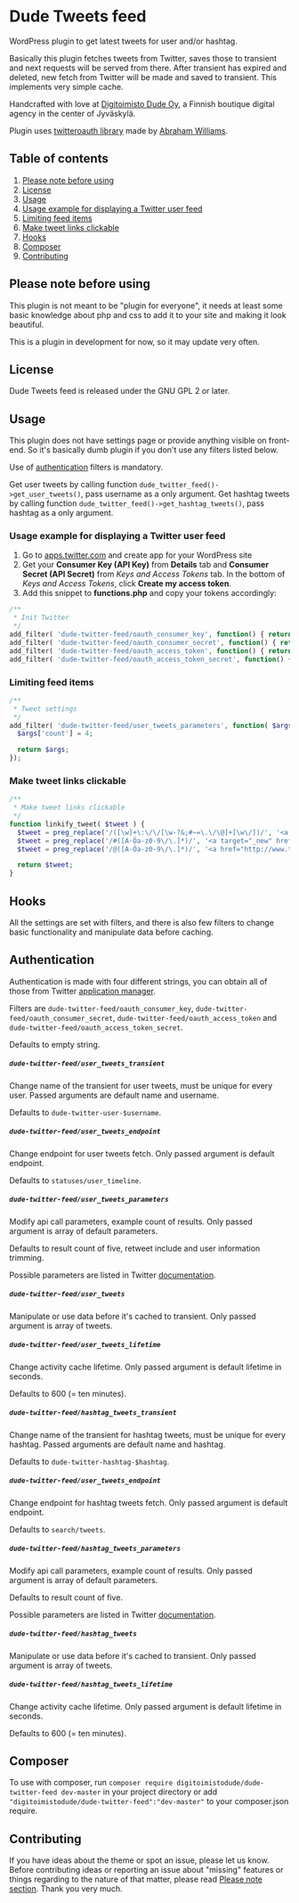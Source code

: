 # Dude Tweets feed
WordPress plugin to get latest tweets for user and/or hashtag.

Basically this plugin fetches tweets from Twitter, saves those to transient and next requests will be served from there. After transient has expired and deleted, new fetch from Twitter will be made and saved to transient. This implements very simple cache.

Handcrafted with love at [Digitoimisto Dude Oy](http://dude.fi), a Finnish boutique digital agency in the center of Jyväskylä.

Plugin uses [twitteroauth library](https://github.com/abraham/twitteroauth) made by [Abraham Williams](https://abrah.am/).

## Table of contents
1. [Please note before using](#please-note-before-using)
2. [License](#license)
3. [Usage](#usage)
  1. [Usage example for displaying a Twitter user feed](#usage-example-for-displaying-a-twitter-user-feed)
  2. [Limiting feed items](#limiting-feed-items)
  3. [Make tweet links clickable](#make-tweet-links-clickable)
4. [Hooks](#hooks)
5. [Composer](#composer)
6. [Contributing](#contributing)

## Please note before using
This plugin is not meant to be "plugin for everyone", it needs at least some basic knowledge about php and css to add it to your site and making it look beautiful.

This is a plugin in development for now, so it may update very often.

## License
Dude Tweets feed is released under the GNU GPL 2 or later.

## Usage
This plugin does not have settings page or provide anything visible on front-end. So it's basically dumb plugin if you don't use any filters listed below.

Use of [authentication](#authentication) filters is mandatory.

Get user tweets by calling function `dude_twitter_feed()->get_user_tweets()`, pass username as a only argument.
Get hashtag tweets by calling function `dude_twitter_feed()->get_hashtag_tweets()`, pass hashtag as a only argument.

### Usage example for displaying a Twitter user feed

1. Go to [apps.twitter.com](hhttps://apps.twitter.com/) and create app for your WordPress site
2. Get your **Consumer Key (API Key)** from **Details** tab and **Consumer Secret (API Secret)** from *Keys and Access Tokens* tab. In the bottom of *Keys and Access Tokens*, click **Create my access token**.
3. Add this snippet to **functions.php** and copy your tokens accordingly:

```php
/**
 * Init Twitter
 */
add_filter( 'dude-twitter-feed/oauth_consumer_key', function() { return 'token_here'; } );
add_filter( 'dude-twitter-feed/oauth_consumer_secret', function() { return 'token_here'; } );
add_filter( 'dude-twitter-feed/oauth_access_token', function() { return 'token_here'; } );
add_filter( 'dude-twitter-feed/oauth_access_token_secret', function() { return 'token_here'; } );
```

### Limiting feed items

```php
/**
 * Tweet settings
 */
add_filter( 'dude-twitter-feed/user_tweets_parameters', function( $args ) {
  $args['count'] = 4;

  return $args;
});
```

### Make tweet links clickable

```php
/**
 * Make tweet links clickable
 */
function linkify_tweet( $tweet ) {
  $tweet = preg_replace('/([\w]+\:\/\/[\w-?&;#~=\.\/\@]+[\w\/])/', '<a target="_blank" href="$1">$1</a>', $tweet);
  $tweet = preg_replace('/#([A-Öa-z0-9\/\.]*)/', '<a target="_new" href="http://twitter.com/search?q=$1">#$1</a>', $tweet);
  $tweet = preg_replace('/@([A-Öa-z0-9\/\.]*)/', '<a href="http://www.twitter.com/$1">@$1</a>', $tweet);

  return $tweet;
}
```

## Hooks
All the settings are set with filters, and there is also few filters to change basic functionality and manipulate data before caching.

## Authentication
Authentication is made with four different strings, you can obtain all of those from Twitter [application manager](https://apps.twitter.com/).

Filters are `dude-twitter-feed/oauth_consumer_key`, `dude-twitter-feed/oauth_consumer_secret`, `dude-twitter-feed/oauth_access_token` and `dude-twitter-feed/oauth_access_token_secret`.

Defaults to empty string.

##### `dude-twitter-feed/user_tweets_transient`
Change name of the transient for user tweets, must be unique for every user. Passed arguments are default name and username.

Defaults to `dude-twitter-user-$username`.

##### `dude-twitter-feed/user_tweets_endpoint`
Change endpoint for user tweets fetch. Only passed argument is default endpoint.

Defaults to `statuses/user_timeline`.

##### `dude-twitter-feed/user_tweets_parameters`
Modify api call parameters, example count of results. Only passed argument is array of default parameters.

Defaults to result count of five, retweet include and user information trimming.

Possible parameters are listed in Twitter [documentation](https://dev.twitter.com/rest/reference/get/statuses/user_timeline).

##### `dude-twitter-feed/user_tweets`
Manipulate or use data before it's cached to transient. Only passed argument is array of tweets.

##### `dude-twitter-feed/user_tweets_lifetime`
Change activity cache lifetime. Only passed argument is default lifetime in seconds.

Defaults to 600 (= ten minutes).

##### `dude-twitter-feed/hashtag_tweets_transient`
Change name of the transient for hashtag tweets, must be unique for every hashtag. Passed arguments are default name and hashtag.

Defaults to `dude-twitter-hashtag-$hashtag`.

##### `dude-twitter-feed/user_tweets_endpoint`
Change endpoint for hashtag tweets fetch. Only passed argument is default endpoint.

Defaults to `search/tweets`.

##### `dude-twitter-feed/hashtag_tweets_parameters`
Modify api call parameters, example count of results. Only passed argument is array of default parameters.

Defaults to result count of five.

Possible parameters are listed in Twitter [documentation](https://dev.twitter.com/rest/reference/get/search/tweets).

##### `dude-twitter-feed/hashtag_tweets`
Manipulate or use data before it's cached to transient. Only passed argument is array of tweets.

##### `dude-twitter-feed/hashtag_tweets_lifetime`
Change activity cache lifetime. Only passed argument is default lifetime in seconds.

Defaults to 600 (= ten minutes).

## Composer

To use with composer, run `composer require digitoimistodude/dude-twitter-feed dev-master` in your project directory or add `"digitoimistodude/dude-twitter-feed":"dev-master"` to your composer.json require.

## Contributing
If you have ideas about the theme or spot an issue, please let us know. Before contributing ideas or reporting an issue about "missing" features or things regarding to the nature of that matter, please read [Please note section](#please-note-before-using). Thank you very much.
